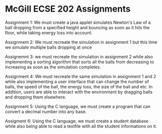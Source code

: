 # McGill ECSE 202 Assignments

Assignment 1:
We must create a java applet simulates Newton's Law of a ball dropping from a specified height and bouncing as soon as it hits the floor, while taking energy loss into account. 

Assignment 2:
We must recreate the simulation in assignment 1 but this time we simulate multiple balls dropping at once

Assignemnt 3: 
we must recreate the simulation in assignment 2 while also implementing a sorting algorithm that sorts all the balls from decreasing to increasing as soon as the simulation completes. 

Assignment 4:
We must recreate the same simulation in assignment 1 and 2 while also implementing a user interface that can change the number of balls, the speed of the ball, the energy loss, the size of the ball and etc. In addition, users are able to interact with the environment by dragging balls and dropping them elsewhere. 

Assignment 5:
Using the C language, we must create a program that can convert a decimal number into any base. 

Assigment 6: 
Using the C language, we must create a student database while also being able to read a textfile with all the student informations on it.  
